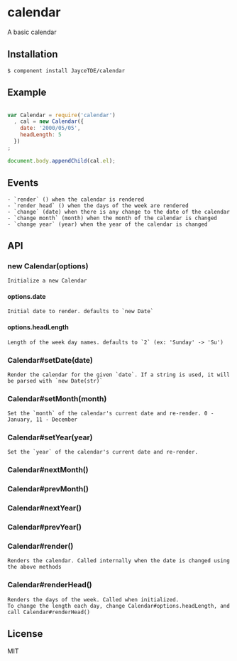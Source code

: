 
# calendar

  A basic calendar

## Installation

    $ component install JayceTDE/calendar

## Example

```js

var Calendar = require('calendar')
  , cal = new Calendar({
    date: '2000/05/05',
    headLength: 5
  })
;

document.body.appendChild(cal.el);

```

## Events

    - `render` () when the calendar is rendered
    - `render head` () when the days of the week are rendered
    - `change` (date) when there is any change to the date of the calendar
    - `change month` (month) when the month of the calendar is changed
    - `change year` (year) when the year of the calendar is changed

## API

### new Calendar(options)

    Initialize a new Calendar

#### options.date

    Initial date to render. defaults to `new Date`

#### options.headLength

    Length of the week day names. defaults to `2` (ex: 'Sunday' -> 'Su')

### Calendar#setDate(date)

    Render the calendar for the given `date`. If a string is used, it will be parsed with `new Date(str)`
    
### Calendar#setMonth(month)

    Set the `month` of the calendar's current date and re-render. 0 - January, 11 - December

### Calendar#setYear(year)

    Set the `year` of the calendar's current date and re-render.
    
### Calendar#nextMonth()
### Calendar#prevMonth()
### Calendar#nextYear()
### Calendar#prevYear()

### Calendar#render()

    Renders the calendar. Called internally when the date is changed using the above methods
    
### Calendar#renderHead()

    Renders the days of the week. Called when initialized.
    To change the length each day, change Calendar#options.headLength, and call Calendar#renderHead()
    
## License

  MIT

